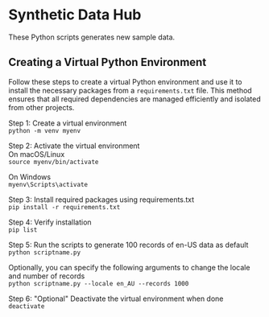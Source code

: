 # Synthetic Data Hub
These Python scripts generates new sample data. 


## Creating a Virtual Python Environment
Follow these steps to create a virtual Python environment and use it to install the necessary packages from a `requirements.txt` file. This method ensures that all required dependencies are managed efficiently and isolated from other projects.


Step 1: Create a virtual environment  
`python -m venv myenv`
  
Step 2: Activate the virtual environment  
On macOS/Linux  
`source myenv/bin/activate`

On Windows  
`myenv\Scripts\activate` 
  
Step 3: Install required packages using requirements.txt  
`pip install -r requirements.txt`  
  
Step 4: Verify installation  
`pip list`  

Step 5: Run the scripts to generate 100 records of en-US data as default  
 `python scriptname.py` 

Optionally, you can specify the following arguments to change the locale and number of records   
  `python scriptname.py --locale en_AU --records 1000` 


Step 6: "Optional" Deactivate the virtual environment when done  
`deactivate` 
